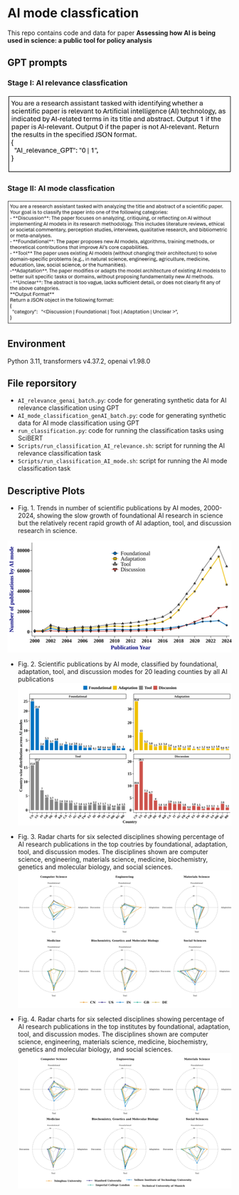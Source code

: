 # AI mode classfication
This repo contains code and data for paper **Assessing how AI is being used in science: a public tool for policy analysis**


## GPT prompts
### Stage I: AI relevance classfication 
![AI relevance GPT prompt](docs/AI_relevance_classification.png)

### Stage II: AI mode classfication 

![AI relevance GPT prompt](docs/AI_mode_classification.png)

## Environment
Python 3.11, transformers v4.37.2, openai v1.98.0


## File reporsitory
- `AI_relevance_genai_batch.py`: code for generating synthetic data for AI relevance classification using GPT
- `AI_mode_classification_genAI_batch.py`: code for generating synthetic data for AI mode classification using GPT
- `run_classification.py`: code for running the classification tasks using SciBERT
- `Scripts/run_classification_AI_relevance.sh`: script for running the AI relevance classification task
- `Scripts/run_classification_AI_mode.sh`: script for running the AI mode classification task

## Descriptive Plots
- Fig. 1. Trends in number of scientific publications by AI modes, 2000-2024, showing the slow growth of foundational AI research in science but the relatively recent rapid growth of AI adaption, tool, and discussion research in science.

![fig1](docs/Figure1_AI_mode_over_years_number.png)


- Fig. 2. Scientific publications by AI mode, classified by foundational, adaptation, tool, and discussion modes for 20 leading counties by all AI publications
![fig2](docs/Figure2_AI_mode_across_countries.png)  

- Fig. 3. Radar charts for six selected disciplines showing percentage of AI research publications in the top coutries by foundational, adaptation, tool, and discussion modes. The disciplines shown are computer science, engineering, materials science, medicine, biochemistry, genetics and molecular biology, and social sciences. 
![radar_country](docs/radar_country.png)

- Fig. 4. Radar charts for six selected disciplines showing percentage of AI research publications in the top institutes by foundational, adaptation, tool, and discussion modes. The disciplines shown are computer science, engineering, materials science, medicine, biochemistry, genetics and molecular biology, and social sciences. 
![radar_institute.png](docs/radar_institute.png)
